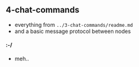 ## 4-chat-commands

* everything from `../3-chat-commands/readme.md`
* and a basic message protocol between nodes

#### :-/

* meh..

